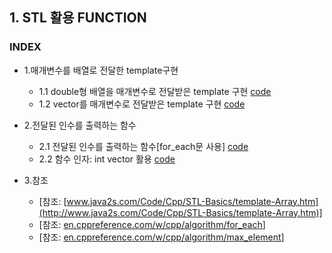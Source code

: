 ## 1. STL 활용 FUNCTION
### INDEX
* 1.매개변수를 배열로 전달한 template구현

    * 1.1 double형 배열을 매개변수로 전달받은 template 구현 [code](https://github.com/csbyun-data/CPP-Pro/blob/main/chap5/STL/Function/Template_Arrays1.cpp)
    * 1.2 vector를 매개변수로 전달받은 template 구현 [code](https://github.com/csbyun-data/CPP-Pro/blob/main/chap5/STL/Function/Template_Arrays2.cpp)
* 2.전달된 인수를 출력하는 함수
    * 2.1 전달된 인수를 출력하는 함수[for_each문 사용] [code](https://github.com/csbyun-data/CPP-Pro/blob/main/chap5/STL/Function/for_each.cpp)
    * 2.2 함수 인자: int vector 활용 [code](https://github.com/csbyun-data/CPP-Pro/blob/main/chap5/STL/Function/Min_Max.cpp)

* 3.참조
   * [참조: [www.java2s.com/Code/Cpp/STL-Basics/template-Array.htm](http://www.java2s.com/Code/Cpp/STL-Basics/template-Array.htm)]
   * [참조: [en.cppreference.com/w/cpp/algorithm/for_each](https://en.cppreference.com/w/cpp/algorithm/for_each)]
   * [참조: [en.cppreference.com/w/cpp/algorithm/max_element](https://en.cppreference.com/w/cpp/algorithm/max_element)]
